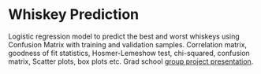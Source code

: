 # Whiskey Prediction
Logistic regression model to predict the best and worst whiskeys using Confusion Matrix with training and validation samples. Correlation matrix, goodness of fit statistics, Hosmer-Lemeshow test, chi-squared, confusion matrix, Scatter plots, box plots etc. Grad school [group project presentation](whiskey-pres.pptx).
